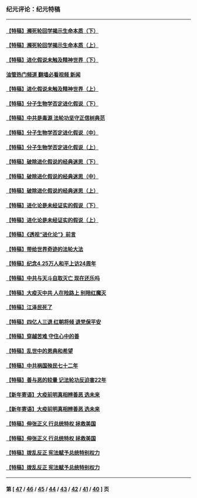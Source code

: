 ### 纪元评论：纪元特稿
---
#### [【特稿】濒死轮回学揭示生命本质（下）](../../pages/nsc424/n14069057.md?09270330) 
#### [【特稿】濒死轮回学揭示生命本质（上）](../../pages/nsc424/n14056006.md?09270330) 
#### [【特稿】进化假说未触及精神世界（下）](../../pages/nsc424/n14048707.md?09270330) 
#### [油管热门频道 翻墙必看视频 新闻](ok?09270330)
#### [【特稿】进化假说未触及精神世界（上）](../../pages/nsc424/n14042113.md?09270330) 
#### [【特稿】分子生物学否定进化假说（下）](../../pages/nsc424/n14038267.md?09270330) 
#### [【特稿】中共是毒源 法轮功坚守正信树典范](../../pages/nsc424/n14037281.md?09270330) 
#### [【特稿】分子生物学否定进化假说（中）](../../pages/nsc424/n14035548.md?09270330) 
#### [【特稿】分子生物学否定进化假说（上）](../../pages/nsc424/n14032398.md?09270330) 
#### [【特稿】破除进化假说的经典迷思（下）](../../pages/nsc424/n14029015.md?09270330) 
#### [【特稿】破除进化假说的经典迷思（中）](../../pages/nsc424/n14027341.md?09270330) 
#### [【特稿】破除进化假说的经典迷思（上）](../../pages/nsc424/n14024749.md?09270330) 
#### [【特稿】进化论是未经证实的假说（下）](../../pages/nsc424/n14022170.md?09270330) 
#### [【特稿】进化论是未经证实的假说（上）](../../pages/nsc424/n14020737.md?09270330) 
#### [【特稿】《透视“进化论”》前言](../../pages/nsc424/n14019941.md?09270330) 
#### [【特稿】带给世界奇迹的法轮大法](../../pages/nsc424/n13994132.md?09270330) 
#### [【特稿】纪念4.25万人和平上访24周年](../../pages/nsc424/n13980883.md?09270330) 
#### [【特稿】中共与天斗自取灭亡 现在还乐吗](../../pages/nsc424/n13897482.md?09270330) 
#### [【特稿】大疫灭中共 人在险路上 别陪红魔灭](../../pages/nsc424/n13890697.md?09270330) 
#### [【特稿】江泽民死了](../../pages/nsc424/n13876300.md?09270330) 
#### [【特稿】四亿人三退 红朝将倾 退党保平安](../../pages/nsc424/n13794378.md?09270330) 
#### [【特稿】穿越苦难 守住心中的善](../../pages/nsc424/n13784979.md?09270330) 
#### [【特稿】乱世中的恩典和希望](../../pages/nsc424/n13734687.md?09270330) 
#### [【特稿】中共祸国殃民七十二年](../../pages/nsc424/n13272607.md?09270330) 
#### [【特稿】善与恶的较量 记法轮功反迫害22年](../../pages/nsc424/n13086597.md?09270330) 
#### [【新年寄语】大疫前明真相辨善恶 选未来](../../pages/nsc424/n12660855.md?09270330) 
#### [【新年寄语】大疫前明真相辨善恶 选未来](../../pages/nsc424/n12660855.md?09270330) 
#### [【特稿】伸张正义 行总统特权 拯救美国](../../pages/nsc424/n12616806.md?09270330) 
#### [【特稿】伸张正义 行总统特权 拯救美国](../../pages/nsc424/n12616806.md?09270330) 
#### [【特稿】拨乱反正 宪法赋予总统特别权力](../../pages/nsc424/n12598306.md?09270330) 
#### [【特稿】拨乱反正 宪法赋予总统特别权力](../../pages/nsc424/n12598306.md?09270330) 

---
#### 第 [ [47](./47.md?09270330) / [46](./46.md?09270330) / [45](./45.md?09270330) / [44](./44.md?09270330) / [43](./43.md?09270330) / [42](./42.md?09270330) / [41](./41.md?09270330) / [40](./40.md?09270330) ] 页
